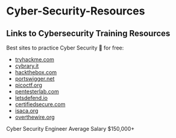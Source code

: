 # Cyber-Security-Resources
## Links to Cybersecurity Training Resources

Best sites to practice Cyber Security 🔐 for free:

  - [tryhackme.com](https://tryhackme.com)
  - [cybrary.it](https://cybrary.it)
  - [hackthebox.com](https://hackthebox.com)
  - [portswigger.net](https://portswigger.net)
  - [picoctf.org](https://picoctf.org)
  - [pentesterlab.com](https://pentesterlab.com)
  - [letsdefend.io](https:/letsdefend.io)
  - [certifiedsecure.com](https://certifiedsecure.com)
  - [isaca.org](https://isaca.org)
  - [overthewire.org](https://overthewire.org)

Cyber Security Engineer Average Salary $150,000+ 